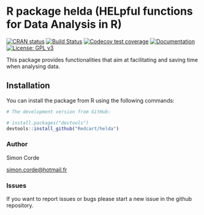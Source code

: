 # R package helda (HELpful functions for Data Analysis in R)
[![CRAN status](https://www.r-pkg.org/badges/version/helda)](https://cran.r-project.org/package=helda)
[![Build Status](https://travis-ci.com/Redcart/helda.svg?branch=master)](https://travis-ci.com/Redcart/helda)
[![Codecov test coverage](https://codecov.io/gh/Redcart/helda/branch/master/graph/badge.svg)](https://codecov.io/gh/Redcart/helda?branch=master)
[![Documentation](https://www.rdocumentation.org/badges/version/helda)](https://www.rdocumentation.org/packages/helda/versions/0.9.1)
[![License: GPL v3](https://img.shields.io/badge/license-GPLv3-blue.svg)](https://www.gnu.org/licenses/gpl-3.0)
  
This package provides functionalities that aim at facilitating and saving time when analysing data.

## Installation

You can install the package from R using the following commands:
``` r
# The development version from GitHub:

# install.packages("devtools")
devtools::install_github("Redcart/helda")
```


### Author

Simon Corde

simon.corde@hotmail.fr

### Issues

If you want to report issues or bugs please start a new issue in the github repository.

